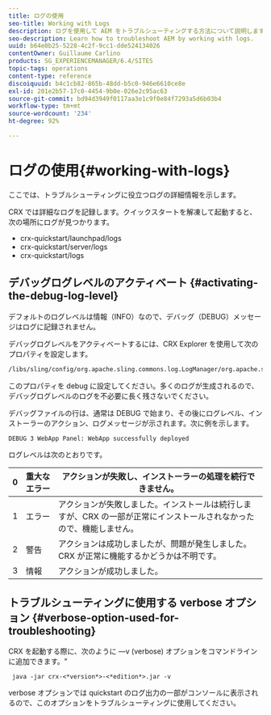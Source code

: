 ```yaml
---
title: ログの使用
seo-title: Working with Logs
description: ログを使用して AEM をトラブルシューティングする方法について説明します。
seo-description: Learn how to troubleshoot AEM by working with logs.
uuid: b64e0b25-5228-4c2f-9cc1-dde524134026
contentOwner: Guillaume Carlino
products: SG_EXPERIENCEMANAGER/6.4/SITES
topic-tags: operations
content-type: reference
discoiquuid: b4c1cb82-865b-48dd-b5c0-946e6610ce8e
exl-id: 201e2b57-17c0-4454-9b0e-026e2c95ac63
source-git-commit: bd94d3949f0117aa3e1c9f0e84f7293a5d6b03b4
workflow-type: tm+mt
source-wordcount: '234'
ht-degree: 92%

---
```


# ログの使用{#working-with-logs}

ここでは、トラブルシューティングに役立つログの詳細情報を示します。

CRX では詳細なログを記録します。クイックスタートを解凍して起動すると、次の場所にログが見つかります。

* crx-quickstart/launchpad/logs
* crx-quickstart/server/logs
* crx-quickstart/logs

## デバッグログレベルのアクティベート {#activating-the-debug-log-level}

デフォルトのログレベルは情報（INFO）なので、デバッグ（DEBUG）メッセージはログに記録されません。

デバッグログレベルをアクティベートするには、CRX Explorer を使用して次のプロパティを設定します。

```xml
/libs/sling/config/org.apache.sling.commons.log.LogManager/org.apache.sling.commons.log.level
```

このプロパティを debug に設定してください。多くのログが生成されるので、デバッグログレベルのログを不必要に長く残さないでください。

デバッグファイルの行は、通常は DEBUG で始まり、その後にログレベル、インストーラーのアクション、ログメッセージが示されます。次に例を示します。

```xml
DEBUG 3 WebApp Panel: WebApp successfully deployed
```

ログレベルは次のとおりです。

| 0 | 重大なエラー | アクションが失敗し、インストーラーの処理を続行できません。 |
|---|---|---|
| 1 | エラー | アクションが失敗しました。インストールは続行しますが、CRX の一部が正常にインストールされなかったので、機能しません。 |
| 2 | 警告 | アクションは成功しましたが、問題が発生しました。CRX が正常に機能するかどうかは不明です。 |
| 3 | 情報 | アクションが成功しました。 |

## トラブルシューティングに使用する verbose オプション {#verbose-option-used-for-troubleshooting}

CRX を起動する際に、次のように —v (verbose) オプションをコマンドラインに追加できます。&quot;

` java -jar crx-<*version*>-<*edition*>.jar -v`

verbose オプションでは quickstart のログ出力の一部がコンソールに表示されるので、このオプションをトラブルシューティングに使用してください。
